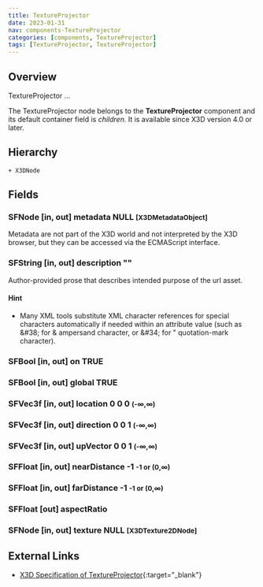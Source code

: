 ```yaml
---
title: TextureProjector
date: 2023-01-31
nav: components-TextureProjector
categories: [components, TextureProjector]
tags: [TextureProjector, TextureProjector]
---
```

<style>
.post h3 {
   word-spacing: 0.2em;
}
</style>

## Overview

TextureProjector ...

The TextureProjector node belongs to the **TextureProjector** component and its default container field is *children.* It is available since X3D version 4.0 or later.

## Hierarchy

```
+ X3DNode
```

## Fields

### SFNode [in, out] **metadata** NULL <small>[X3DMetadataObject]</small>

Metadata are not part of the X3D world and not interpreted by the X3D browser, but they can be accessed via the ECMAScript interface.

### SFString [in, out] **description** ""

Author-provided prose that describes intended purpose of the url asset.

#### Hint

- Many XML tools substitute XML character references for special characters automatically if needed within an attribute value (such as &amp;#38; for & ampersand character, or &amp;#34; for " quotation-mark character).

### SFBool [in, out] **on** TRUE

### SFBool [in, out] **global** TRUE

### SFVec3f [in, out] **location** 0 0 0 <small>(-∞,∞)</small>

### SFVec3f [in, out] **direction** 0 0 1 <small>(-∞,∞)</small>

### SFVec3f [in, out] **upVector** 0 0 1 <small>(-∞,∞)</small>

### SFFloat [in, out] **nearDistance** -1 <small>-1 or (0,∞)</small>

### SFFloat [in, out] **farDistance** -1 <small>-1 or (0,∞)</small>

### SFFloat [out] **aspectRatio**

### SFNode [in, out] **texture** NULL <small>[X3DTexture2DNode]</small>

## External Links

- [X3D Specification of TextureProjector](https://www.web3d.org/documents/specifications/19775-1/V4.0/Part01/components/textureprojector.html#TextureProjector){:target="_blank"}
